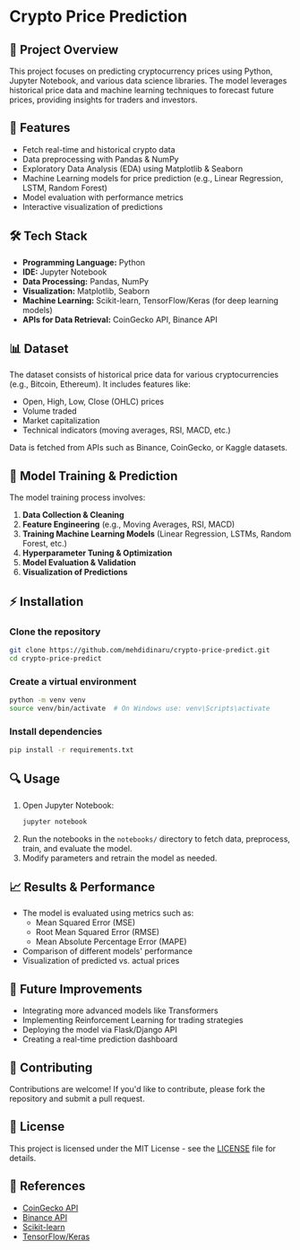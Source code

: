 # Crypto Price Prediction

## 📌 Project Overview
This project focuses on predicting cryptocurrency prices using Python, Jupyter Notebook, and various data science libraries. The model leverages historical price data and machine learning techniques to forecast future prices, providing insights for traders and investors.

## 🚀 Features
- Fetch real-time and historical crypto data
- Data preprocessing with Pandas & NumPy
- Exploratory Data Analysis (EDA) using Matplotlib & Seaborn
- Machine Learning models for price prediction (e.g., Linear Regression, LSTM, Random Forest)
- Model evaluation with performance metrics
- Interactive visualization of predictions

## 🛠 Tech Stack
- **Programming Language:** Python
- **IDE:** Jupyter Notebook
- **Data Processing:** Pandas, NumPy
- **Visualization:** Matplotlib, Seaborn
- **Machine Learning:** Scikit-learn, TensorFlow/Keras (for deep learning models)
- **APIs for Data Retrieval:** CoinGecko API, Binance API

## 📊 Dataset
The dataset consists of historical price data for various cryptocurrencies (e.g., Bitcoin, Ethereum). It includes features like:
- Open, High, Low, Close (OHLC) prices
- Volume traded
- Market capitalization
- Technical indicators (moving averages, RSI, MACD, etc.)

Data is fetched from APIs such as Binance, CoinGecko, or Kaggle datasets.

## 🧠 Model Training & Prediction
The model training process involves:
1. **Data Collection & Cleaning**
2. **Feature Engineering** (e.g., Moving Averages, RSI, MACD)
3. **Training Machine Learning Models** (Linear Regression, LSTMs, Random Forest, etc.)
4. **Hyperparameter Tuning & Optimization**
5. **Model Evaluation & Validation**
6. **Visualization of Predictions**

## ⚡ Installation
### Clone the repository
```sh
git clone https://github.com/mehdidinaru/crypto-price-predict.git
cd crypto-price-predict
```
### Create a virtual environment
```sh
python -m venv venv
source venv/bin/activate  # On Windows use: venv\Scripts\activate
```
### Install dependencies
```sh
pip install -r requirements.txt
```

## 🔍 Usage
1. Open Jupyter Notebook:
   ```sh
   jupyter notebook
   ```
2. Run the notebooks in the `notebooks/` directory to fetch data, preprocess, train, and evaluate the model.
3. Modify parameters and retrain the model as needed.

## 📈 Results & Performance
- The model is evaluated using metrics such as:
  - Mean Squared Error (MSE)
  - Root Mean Squared Error (RMSE)
  - Mean Absolute Percentage Error (MAPE)
- Comparison of different models' performance
- Visualization of predicted vs. actual prices

## 📌 Future Improvements
- Integrating more advanced models like Transformers
- Implementing Reinforcement Learning for trading strategies
- Deploying the model via Flask/Django API
- Creating a real-time prediction dashboard

## 🤝 Contributing
Contributions are welcome! If you'd like to contribute, please fork the repository and submit a pull request.

## 📜 License
This project is licensed under the MIT License - see the [LICENSE](LICENSE) file for details.

## 🔗 References
- [CoinGecko API](https://www.coingecko.com/en/api)
- [Binance API](https://binance-docs.github.io/apidocs/)
- [Scikit-learn](https://scikit-learn.org/)
- [TensorFlow/Keras](https://www.tensorflow.org/)
